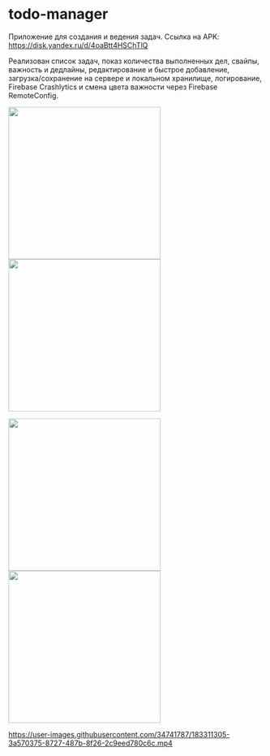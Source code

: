 # todo-manager
Приложение для создания и ведения задач. 
Ссылка на APK: https://disk.yandex.ru/d/4oaBtt4HSChTlQ

Реализован список задач, показ количества выполненных дел, свайпы, важность и дедлайны, редактирование и быстрое добавление, загрузка/сохранение на сервере и локальном хранилище, логирование,  Firebase Crashlytics и смена цвета важности через Firebase RemoteConfig.

<img src="https://user-images.githubusercontent.com/34741787/183310733-665f71cc-8c61-45ce-ab2d-6c815ed9d96a.jpg" width="300" /> <img src="https://user-images.githubusercontent.com/34741787/183310748-0653a981-2517-4b96-afda-226b5be6b6f3.jpg" width="300" />

<img src="https://user-images.githubusercontent.com/34741787/183310753-bd0fcce7-c0ce-4f21-9c62-eaaee3652605.jpg" width="300" /> <img src="https://user-images.githubusercontent.com/34741787/183310756-a12051e5-2d05-4e86-9051-66c5253f5bf1.jpg" width="300" />

https://user-images.githubusercontent.com/34741787/183311305-3a570375-8727-487b-8f26-2c9eed780c6c.mp4